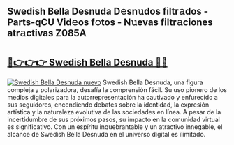 ## Swedish Bella Desnuda D𝚎sn𝚞dos filtr𝚊dos - Parts-qCU Vid𝚎os f𝚘tos - N𝚞evas filtr𝚊ciones atr𝚊ctivas Z085A

# <h2><a href="http://mb1qlo.tromn.icu/?c=Swedish+Bella+Desnuda">🔗👉👉👉 Swedish Bella Desnuda 🔗🔗</a></h2>

[![Swedish Bella Desnuda nuevo](https://i.imgur.com/pEAQMta.gif)](http://mb1qlo.tromn.icu/?c=Swedish+Bella+Desnuda)
Swedish Bella Desnuda, una figura compleja y polarizadora, desafía la comprensión fácil. Su uso pionero de los medios digitales para la autorrepresentación ha cautivado y enfurecido a sus seguidores, encendiendo debates sobre la identidad, la expresión artística y la naturaleza evolutiva de las sociedades en línea. A pesar de la incertidumbre de sus próximos pasos, su impacto en la comunidad virtual es significativo. Con un espíritu inquebrantable y un atractivo innegable, el alcance de Swedish Bella Desnuda en el universo digital es ilimitado.
